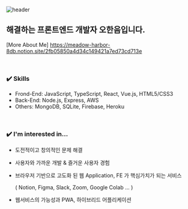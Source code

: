 <div>
<br>

![header](https://capsule-render.vercel.app/api?type=slice&color=gradient&height=250&section=header&text=안녕하세요!&fontSize=80&animation=fadeIn&fontColor=0000ff&desc=0hhanum의%20github&descAlignY=80)
<br>

## 해결하는 프론트엔드 개발자 오한음입니다.
[More About Me] https://meadow-harbor-8db.notion.site/2fb05850a4d34c149421a7ed73cd713e

<br>

### ✔️ Skills

- Frond-End: JavaScript, TypeScript, React, Vue.js, HTML5/CSS3
- Back-End: Node.js, Express, AWS
- Others: MongoDB, SQLite, Firebase, Heroku

<br>

### ✔️ I'm interested in...

- 도전적이고 창의적인 문제 해결
- 사용자와 가까운 개발 & 즐거운 사용자 경험
- 브라우저 기반으로 고도화 된 웹 Application, FE 가 핵심가치가 되는 서비스

  ( Notion, Figma, Slack, Zoom, Google Colab ... )

- 웹서비스의 가능성과 PWA, 하이브리드 어플리케이션
